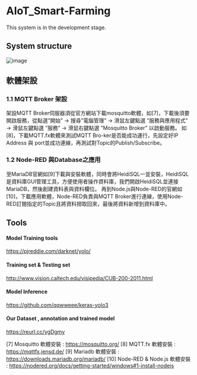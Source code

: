 # AIoT_Smart-Farming
This system is in the development stage.

## System structure
![image](https://github.com/TzuHaoTsai/AIoT_Smart-Farming/blob/main/Smart-Farming-System.png)

## 軟體架設

### 1.1	MQTT Broker 架設
架設MQTT Broker伺服器須從官方網站下載mosquitto軟體，如[7]，下載後須要開啟服務，從點選”開始” → 搜尋”電腦管理” → 滑鼠左鍵點選 ”服務與應用程式” → 滑鼠左鍵點選 ”服務” → 滑鼠右鍵點選 ”Mosquitto Broker” 以啟動服務。
如[8]，下載MQTT.fx軟體來測試MQTT Bro-ker是否能成功運行，先設定好IP Address 與 port並成功連線，再測試對Topic的Publish/Subscribe。

### 1.2	Node-RED 與Database之應用
至MariaDB官網如[9]下載與安裝軟體，同時會將HeidiSQL一並安裝，HeidiSQL是資料庫GUI管理工具，方便使用者操作資料庫，我們開啟HeidiSQL並連接MariaDB，然後創建資料表與資料欄位。
再到Node.js與Node-RED的官網如[10]，下載應用軟體，Node-RED負責與MQTT Broker進行連線，使用Node-RED訂閱指定的Topic且將資料撈取回來，最後將資料新增到資料庫中。

## Tools

#### Model Training tools
https://pjreddie.com/darknet/yolo/

#### Training set & Testing set
http://www.vision.caltech.edu/visipedia/CUB-200-2011.html

#### Model Inference
https://github.com/qqwweee/keras-yolo3

#### Our Dataset , annotation and trained model
https://reurl.cc/ygDgmy

[7] Mosquitto 軟體安裝 : https://mosquitto.org/
[8] MQTT.fx 軟體安裝 : https://mqttfx.jensd.de/
[9] Mariadb 軟體安裝 : https://downloads.mariadb.org/mariadb/
[10] Node-RED & Node.js 軟體安裝 : https://nodered.org/docs/getting-started/windows#1-install-nodejs

